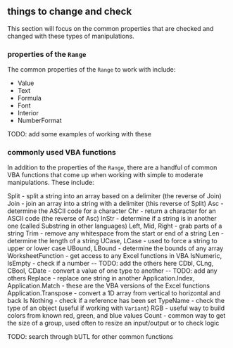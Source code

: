 ## things to change and check

This section will focus on the common properties that are checked and changed with these types of manipulations.

### properties of the `Range`

The common properties of the `Range` to work with include:

* Value
* Text
* Formula
* Font
* Interior
* NumberFormat

TODO: add some examples of working with these

### commonly used VBA functions

In addition to the properties of the `Range`, there are a handful of common VBA functions that come up when working with simple to moderate manipulations.  These include:

Split - split a string into an array based on a delimiter (the reverse of Join)
Join - join an array into a string with a delimiter (this reverse of Split)
Asc - determine the ASCII code for a character
Chr - return a character for an ASCII code (the reverse of Asc)
InStr - determine if a string is in another one (called Substring in other languages)
Left, Mid, Right - grab parts of a string
Trim - remove any whitespace from the start or end of a string
Len - determine the length of a string
UCase, LCase - used to force a string to upper or lower case
UBound, LBound - determine the bounds of any array
WorksheetFunction - get access to any Excel functions in VBA
IsNumeric, IsEmpty - check if a number -- TODO: add the others here
CDbl, CLng, CBool, CDate - convert a value of one type to another -- TODO: add any others
Replace - replace one string in another
Application.Index, Application.Match - these are the VBA versions of the Excel functions
Application.Transpose - convert a 1D array from vertical to horizontal and back
Is Nothing - check if a reference has been set
TypeName - check the type of an object (useful if working with `Variant`)
RGB - useful way to build colors from known red, green, and blue values
Count - common way to get the size of a group, used often to resize an input/output or to check logic

TODO: search through bUTL for other common functions
